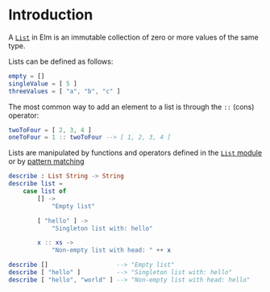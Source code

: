 # Introduction

A [`List`][lists] in Elm is an immutable collection of zero or more values of the same type.

Lists can be defined as follows:

```elm
empty = []
singleValue = [ 5 ]
threeValues = [ "a", "b", "c" ]
```

The most common way to add an element to a list is through the `::` (cons) operator:

```elm
twoToFour = [ 2, 3, 4 ]
oneToFour = 1 :: twoToFour --> [ 1, 2, 3, 4 ]
```

Lists are manipulated by functions and operators defined in the [`List` module][list-module] or by [pattern matching](list-destructuring)

```elm
describe : List String -> String
describe list =
    case list of
        [] ->
            "Empty list"

        [ "hello" ] ->
            "Singleton list with: hello"

        x :: xs ->
            "Non-empty list with head: " ++ x

describe []                   --> "Empty list"
describe [ "hello" ]          --> "Singleton list with: hello"
describe [ "hello", "world" ] --> "Non-empty list with head: hello"
```

[lists]: https://elmprogramming.com/list.html
[list-module]: https://package.elm-lang.org/packages/elm/core/latest/List
[list-destructuring]: https://www.elm.christmas/2020/8
